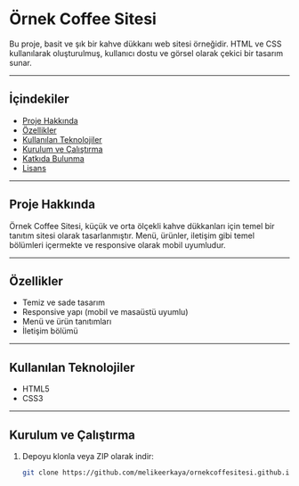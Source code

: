 # Örnek Coffee Sitesi

Bu proje, basit ve şık bir kahve dükkanı web sitesi örneğidir. HTML ve CSS kullanılarak oluşturulmuş, kullanıcı dostu ve görsel olarak çekici bir tasarım sunar.

---

## İçindekiler

- [Proje Hakkında](#proje-hakkında)
- [Özellikler](#özellikler)
- [Kullanılan Teknolojiler](#kullanılan-teknolojiler)
- [Kurulum ve Çalıştırma](#kurulum-ve-çalıştırma)
- [Katkıda Bulunma](#katkıda-bulunma)
- [Lisans](#lisans)

---

## Proje Hakkında

Örnek Coffee Sitesi, küçük ve orta ölçekli kahve dükkanları için temel bir tanıtım sitesi olarak tasarlanmıştır. Menü, ürünler, iletişim gibi temel bölümleri içermekte ve responsive olarak mobil uyumludur.

---

## Özellikler

- Temiz ve sade tasarım
- Responsive yapı (mobil ve masaüstü uyumlu)
- Menü ve ürün tanıtımları
- İletişim bölümü

---

## Kullanılan Teknolojiler

- HTML5
- CSS3

---

## Kurulum ve Çalıştırma

1. Depoyu klonla veya ZIP olarak indir:

   ```bash
   git clone https://github.com/melikeerkaya/ornekcoffesitesi.github.io.git
